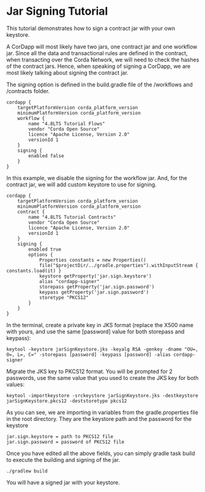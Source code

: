 # Jar Signing Tutorial

This tutorial demonstrates how to sign a contract jar with your own keystore.

A CorDapp will most likely have two jars, one contract jar and one workflow jar. Since all the data and transactional rules are defined in the contract, when transacting over the Corda Network, we will need to check the hashes of the contract jars. Hence, when speaking of signing a CorDapp, we are most likely talking about signing the contract jar.

The signing option is defined in the build.gradle file of the /workflows and /contracts folder.
```
cordapp {
    targetPlatformVersion corda_platform_version
    minimumPlatformVersion corda_platform_version
    workflow {
        name "4.8LTS Tutorial Flows"
        vendor "Corda Open Source"
        licence "Apache License, Version 2.0"
        versionId 1
    }
    signing {
        enabled false
    }
}
```
In this example, we disable the signing for the workflow jar. And, for the contract jar, we will add custom keystore to use for signing.
```
cordapp {
    targetPlatformVersion corda_platform_version
    minimumPlatformVersion corda_platform_version
    contract {
        name "4.8LTS Tutorial Contracts"
        vendor "Corda Open Source"
        licence "Apache License, Version 2.0"
        versionId 1
    }
    signing {
        enabled true
        options {
            Properties constants = new Properties()
            file("$projectDir/../gradle.properties").withInputStream { constants.load(it) }
            keystore getProperty('jar.sign.keystore')
            alias "cordapp-signer"
            storepass getProperty('jar.sign.password')
            keypass getProperty('jar.sign.password')
            storetype "PKCS12"
        }
    }
}
```
In the terminal, create a private key in JKS format (replace the X500 name with yours, and use the same [password] value for both storepass and keypass):

```
keytool -keystore jarSignKeystore.jks -keyalg RSA -genkey -dname "OU=, O=, L=, C=" -storepass [password] -keypass [password] -alias cordapp-signer
```

Migrate the JKS key to PKCS12 format. You will be prompted for 2 passwords, use the same value that you used to create the JKS key for both values:

```
keytool -importkeystore -srckeystore jarSignKeystore.jks -destkeystore jarSignKeystore.pkcs12 -deststoretype pkcs12
```

As you can see, we are importing in variables from the gradle.properties file in the root directory. They are the keystore path and the password for the keystore
```
jar.sign.keystore = path to PKCS12 file
jar.sign.password = password of PKCS12 file
```
Once you have edited all the above fields, you can simply gradle task build to execute the building and signing of the jar.
```
./gradlew build
```
You will have a signed jar with your keystore. 
